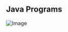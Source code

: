 ## Java Programs

![Image](https://blog.jamesdbloom.com/images_2013_11_17_17_56/JVM_Internal_Architecture_small.png)